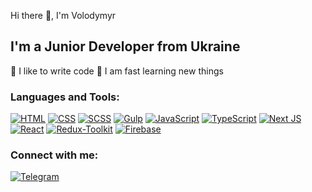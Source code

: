 Hi there 👋, I'm Volodymyr


<h2>I'm a Junior Developer from Ukraine</h3>

💪 I like to write code
🥅 I am fast learning new things


<h3>Languages and Tools:</h3>
<p>
<a target="_blank" rel="noopener noreferrer nofollow" href="https://camo.githubusercontent.com/4be7bb98bc15e588d15d66639921165340b3563f728d29c3b362c3ea4a34e5bd/68747470733a2f2f696d672e736869656c64732e696f2f62616467652f2d48544d4c2d3039303930393f7374796c653d666f722d7468652d6261646765266c6f676f3d68746d6c35266c6f676f436f6c6f723d6f72616e6765"><img src="https://camo.githubusercontent.com/4be7bb98bc15e588d15d66639921165340b3563f728d29c3b362c3ea4a34e5bd/68747470733a2f2f696d672e736869656c64732e696f2f62616467652f2d48544d4c2d3039303930393f7374796c653d666f722d7468652d6261646765266c6f676f3d68746d6c35266c6f676f436f6c6f723d6f72616e6765" alt="HTML" data-canonical-src="https://img.shields.io/badge/-HTML-090909?style=for-the-badge&amp;logo=html5&amp;logoColor=orange" style="max-width: 100%;"></a> <a target="_blank" rel="noopener noreferrer nofollow" href="https://camo.githubusercontent.com/25f156d289fdb75d86e514fd40e8a8fdeda20782e5ea6744835611651c604f52/68747470733a2f2f696d672e736869656c64732e696f2f62616467652f2d534353532d3039303930393f7374796c653d666f722d7468652d6261646765266c6f676f3d63737333266c6f676f436f6c6f723d323136324230"><img src="https://camo.githubusercontent.com/25f156d289fdb75d86e514fd40e8a8fdeda20782e5ea6744835611651c604f52/68747470733a2f2f696d672e736869656c64732e696f2f62616467652f2d534353532d3039303930393f7374796c653d666f722d7468652d6261646765266c6f676f3d63737333266c6f676f436f6c6f723d323136324230" alt="CSS" data-canonical-src="https://img.shields.io/badge/-SCSS-090909?style=for-the-badge&amp;logo=css3&amp;logoColor=2162B0" style="max-width: 100%;"></a> <a target="_blank" rel="noopener noreferrer nofollow" href="https://camo.githubusercontent.com/aade973cf87fc0b82ccb4419bab9ce244a1ecccfaeaa9aa3d9c1ffcb0fd22a5e/68747470733a2f2f696d672e736869656c64732e696f2f62616467652f2d534353532d3039303930393f7374796c653d666f722d7468652d6261646765266c6f676f3d73617373266c6f676f436f6c6f723d443536464134"><img src="https://camo.githubusercontent.com/aade973cf87fc0b82ccb4419bab9ce244a1ecccfaeaa9aa3d9c1ffcb0fd22a5e/68747470733a2f2f696d672e736869656c64732e696f2f62616467652f2d534353532d3039303930393f7374796c653d666f722d7468652d6261646765266c6f676f3d73617373266c6f676f436f6c6f723d443536464134" alt="SCSS" data-canonical-src="https://img.shields.io/badge/-SCSS-090909?style=for-the-badge&amp;logo=sass&amp;logoColor=D56FA4" style="max-width: 100%;"></a> <a target="_blank" rel="noopener noreferrer nofollow" href="https://camo.githubusercontent.com/f8e6b4f7acf8e3e1d938300352c09193fa90e322fc0edc0aad4131ff116eba50/68747470733a2f2f696d672e736869656c64732e696f2f62616467652f2d47756c702d3039303930393f7374796c653d666f722d7468652d6261646765266c6f676f3d67756c70266c6f676f436f6c6f723d726564"><img src="https://camo.githubusercontent.com/f8e6b4f7acf8e3e1d938300352c09193fa90e322fc0edc0aad4131ff116eba50/68747470733a2f2f696d672e736869656c64732e696f2f62616467652f2d47756c702d3039303930393f7374796c653d666f722d7468652d6261646765266c6f676f3d67756c70266c6f676f436f6c6f723d726564" alt="Gulp" data-canonical-src="https://img.shields.io/badge/-Gulp-090909?style=for-the-badge&amp;logo=gulp&amp;logoColor=red" style="max-width: 100%;"></a> <a target="_blank" rel="noopener noreferrer nofollow" href="https://camo.githubusercontent.com/01a47d16f46c9a251acf847c5c746bb9af8e11111e96e18c3e47ca8d6b506770/68747470733a2f2f696d672e736869656c64732e696f2f62616467652f2d4a6176615363726970742d3039303930393f7374796c653d666f722d7468652d6261646765266c6f676f3d4a617661536372697074266c6f676f436f6c6f723d453944353444"><img src="https://camo.githubusercontent.com/01a47d16f46c9a251acf847c5c746bb9af8e11111e96e18c3e47ca8d6b506770/68747470733a2f2f696d672e736869656c64732e696f2f62616467652f2d4a6176615363726970742d3039303930393f7374796c653d666f722d7468652d6261646765266c6f676f3d4a617661536372697074266c6f676f436f6c6f723d453944353444" alt="JavaScript" data-canonical-src="https://img.shields.io/badge/-JavaScript-090909?style=for-the-badge&amp;logo=JavaScript&amp;logoColor=E9D54D" style="max-width: 100%;"></a> <a target="_blank" rel="noopener noreferrer nofollow" href="https://camo.githubusercontent.com/247e0afc20b2a70fb4c9fc20b9d50181405f02ce05c4137790b8ee4ffafa92ee/68747470733a2f2f696d672e736869656c64732e696f2f62616467652f2d547970655363726970742d3039303930393f7374796c653d666f722d7468652d6261646765266c6f676f3d54797065536372697074266c6f676f436f6c6f723d324637344330"><img src="https://camo.githubusercontent.com/247e0afc20b2a70fb4c9fc20b9d50181405f02ce05c4137790b8ee4ffafa92ee/68747470733a2f2f696d672e736869656c64732e696f2f62616467652f2d547970655363726970742d3039303930393f7374796c653d666f722d7468652d6261646765266c6f676f3d54797065536372697074266c6f676f436f6c6f723d324637344330" alt="TypeScript" data-canonical-src="https://img.shields.io/badge/-TypeScript-090909?style=for-the-badge&amp;logo=TypeScript&amp;logoColor=2F74C0" style="max-width: 100%;"></a> <a target="_blank" rel="noopener noreferrer nofollow" href="https://camo.githubusercontent.com/b7395b00d152dc8f19cec61f582369bd580e31b8ed93d34646ec43aa675baa7c/68747470733a2f2f696d672e736869656c64732e696f2f62616467652f4e6578742d626c61636b3f7374796c653d666f722d7468652d6261646765266c6f676f3d6e6578742e6a73266c6f676f436f6c6f723d7768697465"><img src="https://camo.githubusercontent.com/b7395b00d152dc8f19cec61f582369bd580e31b8ed93d34646ec43aa675baa7c/68747470733a2f2f696d672e736869656c64732e696f2f62616467652f4e6578742d626c61636b3f7374796c653d666f722d7468652d6261646765266c6f676f3d6e6578742e6a73266c6f676f436f6c6f723d7768697465" alt="Next JS" data-canonical-src="https://img.shields.io/badge/Next-black?style=for-the-badge&amp;logo=next.js&amp;logoColor=white" style="max-width: 100%;"></a> <a target="_blank" rel="noopener noreferrer nofollow" href="https://camo.githubusercontent.com/0b729e554372c26799b8f9446da8bd47d90dba22338463066a8a1365c59f5024/68747470733a2f2f696d672e736869656c64732e696f2f62616467652f2d52656163742d3039303930393f7374796c653d666f722d7468652d6261646765266c6f676f3d7265616374266c6f676f436f6c6f723d363144414642"><img src="https://camo.githubusercontent.com/0b729e554372c26799b8f9446da8bd47d90dba22338463066a8a1365c59f5024/68747470733a2f2f696d672e736869656c64732e696f2f62616467652f2d52656163742d3039303930393f7374796c653d666f722d7468652d6261646765266c6f676f3d7265616374266c6f676f436f6c6f723d363144414642" alt="React" data-canonical-src="https://img.shields.io/badge/-React-090909?style=for-the-badge&amp;logo=react&amp;logoColor=61DAFB" style="max-width: 100%;"></a> <a target="_blank" rel="noopener noreferrer nofollow" href="https://camo.githubusercontent.com/af3dabec8bd82166eea194f10a612ef163b539b422a9e10359d340cca69160ef/68747470733a2f2f696d672e736869656c64732e696f2f62616467652f2d52656475785f546f6f6c6b69742d3039303930393f7374796c653d666f722d7468652d6261646765266c6f676f3d7265647578266c6f676f436f6c6f723d373634414243"><img src="https://camo.githubusercontent.com/af3dabec8bd82166eea194f10a612ef163b539b422a9e10359d340cca69160ef/68747470733a2f2f696d672e736869656c64732e696f2f62616467652f2d52656475785f546f6f6c6b69742d3039303930393f7374796c653d666f722d7468652d6261646765266c6f676f3d7265647578266c6f676f436f6c6f723d373634414243" alt="Redux-Toolkit" data-canonical-src="https://img.shields.io/badge/-Redux_Toolkit-090909?style=for-the-badge&amp;logo=redux&amp;logoColor=764ABC" style="max-width: 100%;"></a> <a target="_blank" rel="noopener noreferrer nofollow" href="https://camo.githubusercontent.com/a65fcdf7030d79c00f4c3d8bab84de39107f5777fca4d12f0cb64440015183fe/68747470733a2f2f696d672e736869656c64732e696f2f62616467652f66697265626173652d2532333033394245352e7376673f7374796c653d666f722d7468652d6261646765266c6f676f3d6669726562617365"><img src="https://camo.githubusercontent.com/a65fcdf7030d79c00f4c3d8bab84de39107f5777fca4d12f0cb64440015183fe/68747470733a2f2f696d672e736869656c64732e696f2f62616467652f66697265626173652d2532333033394245352e7376673f7374796c653d666f722d7468652d6261646765266c6f676f3d6669726562617365" alt="Firebase" data-canonical-src="https://img.shields.io/badge/firebase-%23039BE5.svg?style=for-the-badge&amp;logo=firebase" style="max-width: 100%;"></a>
<p/>
    
    
<h3>Connect with me:</h3>

 <div>
        <p dir="auto">
            <a href="https://t.me/reptailss" rel="nofollow">
                <img
                    src="https://camo.githubusercontent.com/ef7d2872e5a114cea8da567c3333a6b59a46cdb9da71338fbf43bc308dc82994/68747470733a2f2f696d672e736869656c64732e696f2f62616467652f2d54656c656772616d2d3039303930393f7374796c653d666f722d7468652d6261646765266c6f676f3d74656c656772616d266c6f676f436f6c6f723d323741304439"
                    alt="Telegram"
                    data-canonical-src="https://img.shields.io/badge/-Telegram-090909?style=for-the-badge&amp;logo=telegram&amp;logoColor=27A0D9"
                    style="max-width: 100%;"></a></p>
    </div>
    
